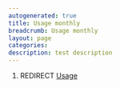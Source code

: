 ```yaml
---
autogenerated: true
title: Usage monthly
breadcrumb: Usage monthly
layout: page
categories: 
description: test description
---
```


1.  REDIRECT [Usage](Usage )
